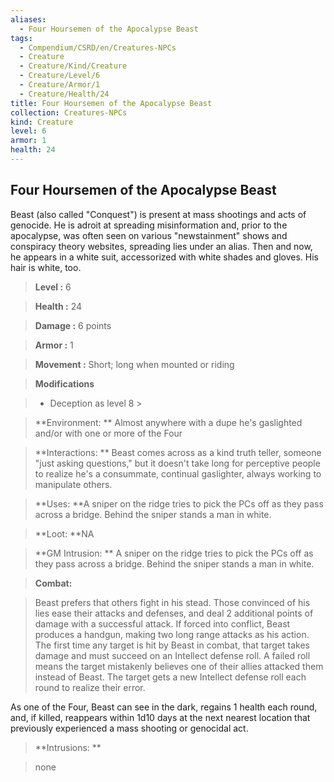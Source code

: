 ```yaml
---
aliases:
  - Four Hoursemen of the Apocalypse Beast
tags:
  - Compendium/CSRD/en/Creatures-NPCs
  - Creature
  - Creature/Kind/Creature
  - Creature/Level/6
  - Creature/Armor/1
  - Creature/Health/24
title: Four Hoursemen of the Apocalypse Beast
collection: Creatures-NPCs
kind: Creature
level: 6
armor: 1
health: 24
---
```

## Four Hoursemen of the Apocalypse Beast    
Beast (also called "Conquest") is present at mass shootings and acts of genocide. He is adroit at spreading misinformation and, prior to the apocalypse, was often seen on various "newstainment" shows and conspiracy theory websites, spreading lies under an alias. Then and now, he appears in a white suit, accessorized with white shades and gloves. His hair is white, too.    
  
    
> **Level :** 6    
> **Health :** 24    
> **Damage :** 6 points    
> **Armor :** 1    
> **Movement :** Short; long when mounted or riding    
> **Modifications**    
>- Deception as level 8 >  
>    
> **Environment: ** Almost anywhere with a dupe he's gaslighted and/or with one or more of the Four    
> **Interactions: ** Beast comes across as a kind truth teller, someone "just asking questions," but it doesn't take long for perceptive people to realize he's a consummate, continual gaslighter, always working to manipulate others.    
> **Uses: **A sniper on the ridge tries to pick the PCs off as they pass across a bridge. Behind the sniper stands a man in white.    
> **Loot: **NA    
> **GM Intrusion: ** A sniper on the ridge tries to pick the PCs off as they pass across a bridge. Behind the sniper stands a man in white.    
  
> **Combat:**   
> Beast prefers that others fight in his stead. Those convinced of his lies ease their attacks and defenses, and deal 2 additional points of damage with a successful attack. If forced into conflict, Beast produces a handgun, making two long range attacks as his action. The first time any target is hit by Beast in combat, that target takes damage and must succeed on an Intellect defense roll. A failed roll means the target mistakenly believes one of their allies attacked them instead of Beast. The target gets a new Intellect defense roll each round to realize their error.   
As one of the Four, Beast can see in the dark, regains 1 health each round, and, if killed, reappears within 1d10 days at the next nearest location that previously experienced a mass shooting or genocidal act.    
    
  
> **Intrusions: **   
> none    
